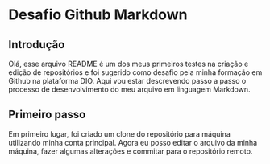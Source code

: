 # Desafio Github Markdown

## Introdução

Olá, esse  arquivo README é um dos meus primeiros testes na criação e edição de repositórios e foi sugerido como desafio pela minha formação em Github na plataforma DIO. Aqui vou estar descrevendo passo a passo o processo de desenvolvimento do meu arquivo em linguagem Markdown.

## Primeiro passo

Em primeiro lugar, foi criado um clone do repositório para máquina utilizando minha conta principal. Agora eu posso editar o arquivo da minha máquina, fazer algumas alterações e commitar para o repositório remoto.